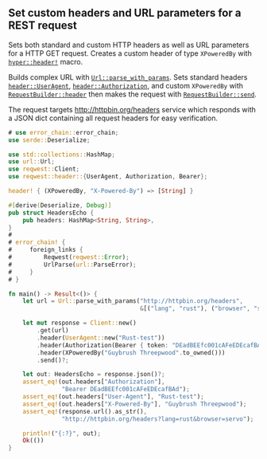 ## Set custom headers and URL parameters for a REST request

Sets both standard and custom HTTP headers as well as URL parameters
for a HTTP GET request. Creates a custom header of type `XPoweredBy`
with [`hyper::header!`] macro.

Builds complex URL with [`Url::parse_with_params`].  Sets standard headers
[`header::UserAgent`], [`header::Authorization`], and custom `XPoweredBy`
with [`RequestBuilder::header`] then makes the request with
[`RequestBuilder::send`].

The request targets <http://httpbin.org/headers> service which responds with
a JSON dict containing all request headers for easy verification.

```rust
# use error_chain::error_chain;
use serde::Deserialize;

use std::collections::HashMap;
use url::Url;
use reqwest::Client;
use reqwest::header::{UserAgent, Authorization, Bearer};

header! { (XPoweredBy, "X-Powered-By") => [String] }

#[derive(Deserialize, Debug)]
pub struct HeadersEcho {
    pub headers: HashMap<String, String>,
}
#
# error_chain! {
#     foreign_links {
#         Reqwest(reqwest::Error);
#         UrlParse(url::ParseError);
#     }
# }

fn main() -> Result<()> {
    let url = Url::parse_with_params("http://httpbin.org/headers",
                                     &[("lang", "rust"), ("browser", "servo")])?;

    let mut response = Client::new()
        .get(url)
        .header(UserAgent::new("Rust-test"))
        .header(Authorization(Bearer { token: "DEadBEEfc001cAFeEDEcafBAd".to_owned() }))
        .header(XPoweredBy("Guybrush Threepwood".to_owned()))
        .send()?;

    let out: HeadersEcho = response.json()?;
    assert_eq!(out.headers["Authorization"],
               "Bearer DEadBEEfc001cAFeEDEcafBAd");
    assert_eq!(out.headers["User-Agent"], "Rust-test");
    assert_eq!(out.headers["X-Powered-By"], "Guybrush Threepwood");
    assert_eq!(response.url().as_str(),
               "http://httpbin.org/headers?lang=rust&browser=servo");

    println!("{:?}", out);
    Ok(())
}
```

[`header::Authorization`]: https://doc.servo.org/hyper/header/struct.Authorization.html
[`header::UserAgent`]: https://doc.servo.org/hyper/header/struct.UserAgent.html
[`hyper::header!`]: https://doc.servo.org/hyper/macro.header.html
[`RequestBuilder::header`]: https://docs.rs/reqwest/*/reqwest/struct.RequestBuilder.html#method.header
[`RequestBuilder::send`]: https://docs.rs/reqwest/*/reqwest/struct.RequestBuilder.html#method.send
[`Url::parse_with_params`]: https://docs.rs/url/*/url/struct.Url.html#method.parse_with_params
